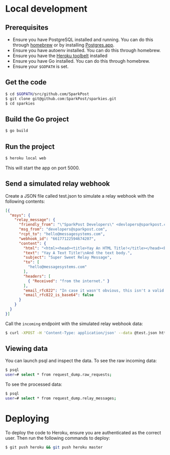 # Local development

## Prerequisites

* Ensure you have PostgreSQL installed and running. You can do this through [homebrew](http://brew.sh/) or by installing [Postgres.app](http://postgresapp.com/).
* Ensure you have autoenv installed. You can do this through homebrew.
* Ensure you have the [Heroku toolbelt](https://toolbelt.heroku.com/) installed
* Ensure you have Go installed. You can do this through homebrew.
* Ensure your `$GOPATH` is set.

## Get the code

```bash
$ cd $GOPATH/src/github.com/SparkPost
$ git clone git@github.com:SparkPost/sparkies.git
$ cd sparkies
```

## Build the Go project

```bash
$ go build
```

## Run the project

```bash
$ heroku local web
```

This will start the app on port 5000.

## Send a simulated relay webhook

Create a JSON file called test.json to simulate a relay webhook with the following contents:

```json
[{
  "msys": {
    "relay_message": {
      "friendly_from": "\"SparkPost Developers\" <devlopers@sparkpost.com>",
      "msg_from": "developers@sparkpost.com",
      "rcpt_to": "hello@messagesystems.com",
      "webhook_id": "66177122594674207",
      "content": {
        "html": "<html><head><title>Yay An HTML Title!</title></head><body><h1>And the html body.</h1></body></html>",
        "text": "Yay A Text Title!\nAnd the text body.",
        "subject": "Super Sweet Relay Message",
        "to": [
          "hello@messagesystems.com"
        ],
        "headers": [
          { "Received": "from the internet." }
        ],
        "email_rfc822": "In case it wasn't obvious, this isn't a valid MIME message.",
        "email_rfc822_is_base64": false
      }
    }
  }
}]
```

Call the `incoming` endpoint with the simulated relay webhook data:

```bash
$ curl -XPOST -H 'Content-Type: application/json' --data @test.json http://127.0.0.1:5000/incoming
```

## Viewing data

You can launch psql and inspect the data. To see the raw incoming data:

```bash
$ psql
user=# select * from request_dump.raw_requests;
```

To see the processed data:

```bash
$ psql
user=# select * from request_dump.relay_messages;
```

# Deploying

To deploy the code to Heroku, ensure you are authenticated as the correct user. Then run the following commands to deploy:

```bash
$ git push heroku && git push heroku master
```
